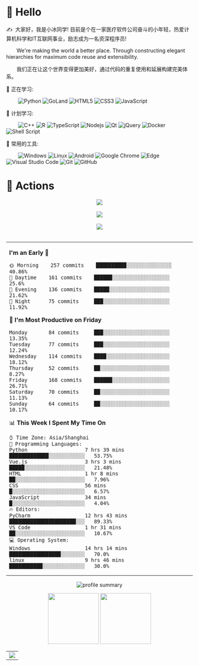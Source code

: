 #  🙋 Hello

<p>✍️&nbsp;&nbsp;大家好，我是小冰同学! 目前是个在一家医疗软件公司奋斗的小年轻，热爱计算机科学和IT互联网事业，励志成为一名资深程序员!</p>
<p>&emsp;&emsp;We're making the world a better place. Through constructing elegant hierarchies for maximum code reuse and extensibility.</p>
<p>&emsp;&emsp;我们正在让这个世界变得更加美好，通过代码的重复使用和延展构建完美体系。</p>

<!-- 比较好的开源项目卡片 -->
<!-- <div align="center">
<a href="https://github.com/ReadSmall/COVID-Bot">
  <img src="https://github-readme-stats.vercel.app/api/pin/?username=ReadSmall&repo=COVID-Bot&theme=dark&bg_color=0d1117&hide_border=true" /></a>
<a href="https://github.com/ReadSmall/music-bot">
  <img src="https://github-readme-stats.vercel.app/api/pin/?username=ReadSmall&repo=music-bot&theme=dark&bg_color=0d1117&hide_border=true" /></a>
</div>
 -->
💪 正在学习: 

&emsp;&emsp;
![Python](https://img.shields.io/badge/-Python-pink?style=flat-square&logo=Python)
![GoLand](https://img.shields.io/badge/mysql-%2300f.svg?style=flat-square&logo=mysql&logoColor=white)
![HTML5](https://img.shields.io/badge/-HTML5-E34F26?style=flat-square&logo=html5&logoColor=white)
![CSS3](https://img.shields.io/badge/-CSS3-1572B6?style=flat-square&logo=css3)
![JavaScript](https://img.shields.io/badge/-JavaScript-oringe?style=flat-square&logo=javascript)

🧠 计划学习:

&emsp;&emsp;
![C++](https://img.shields.io/badge/-C++-00599C?style=flat-square&logo=c)
![R](https://img.shields.io/badge/r-%23276DC3.svg?style=flat-square&logo=r&logoColor=white)
![TypeScript](https://img.shields.io/badge/typescript-%23007ACC.svg?style=flat-square&logo=typescript&logoColor=white)
![Nodejs](https://img.shields.io/badge/-Nodejs-c0ebd?style=flat-square&logo=Node.js)
![Qt](https://img.shields.io/badge/Qt-%23217346.svg?style=style=flat-square&logo=Qt&logoColor=white)
![jQuery](https://img.shields.io/badge/jquery-%230769AD.svg?style=style=flat-square&logo=jquery&logoColor=white)
![Docker](https://img.shields.io/badge/-Docker-FCC624?style=flat-square&logo=docker)
![Shell Script](https://img.shields.io/badge/shell_script-%4285F4.svg?style=style=flat-square&logo=gnu-bash&logoColor=white)

🧰 常用的工具:

&emsp;&emsp; 
![Windows](https://img.shields.io/badge/Windows-0078D6?style=flat-square&logo=windows&logoColor=white)
![Linux](https://img.shields.io/badge/Linux-FCC624?style=style=flat-square&logo=linux&logoColor=black)
![Android](https://img.shields.io/badge/Android-3DDC84?style=flat-square&logo=android&logoColor=white)
![Google Chrome](https://img.shields.io/badge/Chrome-4285F4?style=flat-square&logo=GoogleChrome&logoColor=white)
![Edge](https://img.shields.io/badge/Edge-0078D7?style=flat-square&logo=Microsoft-edge&logoColor=white)
![Visual Studio Code](https://img.shields.io/badge/-Visual%20Studio%20Code-007ACC?style=flat-square&logo=Visual%20Studio%20Code&logoColor=fff)
![Git](https://img.shields.io/badge/-Git-FCC624?style=flat-square&logo=git)
![GitHub](https://img.shields.io/badge/-GitHub-pink?style=flat-square&logo=github)

# 🚀 Actions

<!-- 连续提交代码天数记录 -->
<div align="center">
  <img align="center" src="https://github-readme-streak-stats.herokuapp.com/?user=ReadSmall&theme=dark&hide_border=true" />
</div>
<br>

<!-- Dynamic Quotes -->
<div align="center"><img src="https://quotes-github-readme.vercel.app/api?type=horizontal&theme=dark"></div>
<br>

<!-- GitHub奖杯🏆 -->
<div align="center"><img  src="https://github-profile-trophy.vercel.app/?username=ReadSmall&theme=gruvbox&row=1&column=6&no-frame=true&no-bg=true" /></div>
<br>


<!-- wakatime 统计 -->
<table align="center">
<tr>
<td valign="top">  
  
<!--START_SECTION:waka-->
**I'm an Early 🐤** 

```text
🌞 Morning    257 commits    ██████████░░░░░░░░░░░░░░░   40.86% 
🌆 Daytime    161 commits    ██████░░░░░░░░░░░░░░░░░░░   25.6% 
🌃 Evening    136 commits    █████░░░░░░░░░░░░░░░░░░░░   21.62% 
🌙 Night      75 commits     ███░░░░░░░░░░░░░░░░░░░░░░   11.92%
```
📅 **I'm Most Productive on Friday** 

```text
Monday       84 commits     ███░░░░░░░░░░░░░░░░░░░░░░   13.35% 
Tuesday      77 commits     ███░░░░░░░░░░░░░░░░░░░░░░   12.24% 
Wednesday    114 commits    ████░░░░░░░░░░░░░░░░░░░░░   18.12% 
Thursday     52 commits     ██░░░░░░░░░░░░░░░░░░░░░░░   8.27% 
Friday       168 commits    ██████░░░░░░░░░░░░░░░░░░░   26.71% 
Saturday     70 commits     ██░░░░░░░░░░░░░░░░░░░░░░░   11.13% 
Sunday       64 commits     ██░░░░░░░░░░░░░░░░░░░░░░░   10.17%
```


📊 **This Week I Spent My Time On** 

```text
⌚︎ Time Zone: Asia/Shanghai
💬 Programming Languages: 
Python                   7 hrs 39 mins       █████████████░░░░░░░░░░░░   53.75% 
Vue.js                   3 hrs 3 mins        █████░░░░░░░░░░░░░░░░░░░░   21.48% 
HTML                     1 hr 8 mins         ██░░░░░░░░░░░░░░░░░░░░░░░   7.96% 
CSS                      56 mins             █░░░░░░░░░░░░░░░░░░░░░░░░   6.57% 
JavaScript               34 mins             █░░░░░░░░░░░░░░░░░░░░░░░░   4.04%
🔥 Editors: 
PyCharm                  12 hrs 43 mins      ██████████████████████░░░   89.33% 
VS Code                  1 hr 31 mins        ██░░░░░░░░░░░░░░░░░░░░░░░   10.67%
💻 Operating System: 
Windows                  14 hrs 14 mins      █████████████████░░░░░░░░   70.0%
linux                    9 hrs 46 mins       ███████████░░░░░░░░░░░░░░   30.0%
```

<!--END_SECTION:waka-->
</td>
</tr>
</table>


<p align="center">
  <img src="https://github-profile-summary-cards.vercel.app/api/cards/profile-details?username=ReadSmall&theme=github" alt="profile summary"/>
</p>

<!-- GitHub数据统计 -->
<div align="center">
  <img height="137px" src="https://github-readme-stats.vercel.app/api?username=ReadSmall&hide_title=true&hide_border=true&show_icons=trueline_height=21&text_color=000&icon_color=000&bg_color=0,ea6161,ffc64d,fffc4d,52fa5a&theme=graywhite" />
  <img height="137px" src="https://github-readme-stats.vercel.app/api/top-langs/?username=ReadSmall&hide_title=true&hide_border=true&layout=compact&langs_count=6&text_color=000&icon_color=fff&bg_color=0,52fa5a,4dfcff,c64dff&theme=graywhite" />
</div>

<!-- GitHub Activity Graph -->
<table align="center">
  <tr>
    <td colspan="2">
      <img src="https://activity-graph.herokuapp.com/graph?username=ReadSmall&theme=xcode&bg_color=FF000000&hide_border=true" />
    </td>
  </tr>
</table>
